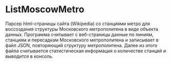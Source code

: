 # ListMoscowMetro
Парсер html-страницы сайта (Wikipedia) со станциями метро для воссоздания структуры Московского метрополитена в виде объекта данных. 
Программа считывает с веб-страницы данные по линиям, станциям и пересадкам Московского метрополитена и записывает в   файл  JSON, повторяющий структуру метрополитена.
Далее из этого файла считывается статистическая информация о количестве станций  и  выводится  в консоль.
